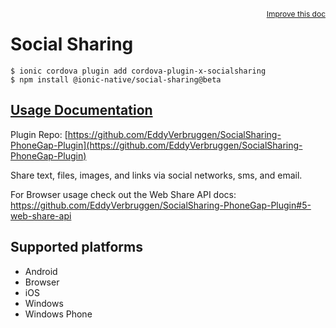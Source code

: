 <a style="float:right;font-size:12px;" href="http://github.com/ionic-team/ionic-native/edit/master/src/@ionic-native/plugins/social-sharing/index.ts#L1">
  Improve this doc
</a>

# Social Sharing

```
$ ionic cordova plugin add cordova-plugin-x-socialsharing
$ npm install @ionic-native/social-sharing@beta
```

## [Usage Documentation](https://ionicframework.com/docs/native/social-sharing/)

Plugin Repo: [https://github.com/EddyVerbruggen/SocialSharing-PhoneGap-Plugin](https://github.com/EddyVerbruggen/SocialSharing-PhoneGap-Plugin)

Share text, files, images, and links via social networks, sms, and email.

For Browser usage check out the Web Share API docs: https://github.com/EddyVerbruggen/SocialSharing-PhoneGap-Plugin#5-web-share-api

## Supported platforms
- Android
- Browser
- iOS
- Windows
- Windows Phone



